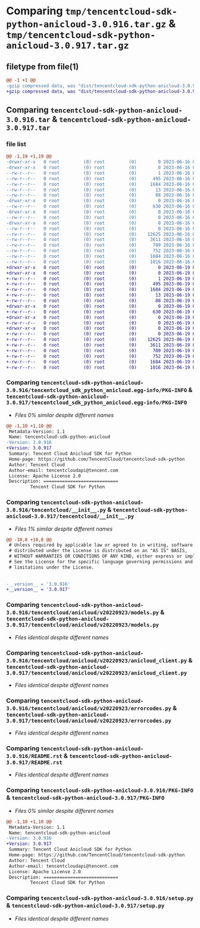 # Comparing `tmp/tencentcloud-sdk-python-anicloud-3.0.916.tar.gz` & `tmp/tencentcloud-sdk-python-anicloud-3.0.917.tar.gz`

## filetype from file(1)

```diff
@@ -1 +1 @@
-gzip compressed data, was "dist/tencentcloud-sdk-python-anicloud-3.0.916.tar", last modified: Fri Jun 16 00:26:15 2023, max compression
+gzip compressed data, was "dist/tencentcloud-sdk-python-anicloud-3.0.917.tar", last modified: Mon Jun 19 00:17:07 2023, max compression
```

## Comparing `tencentcloud-sdk-python-anicloud-3.0.916.tar` & `tencentcloud-sdk-python-anicloud-3.0.917.tar`

### file list

```diff
@@ -1,19 +1,19 @@
-drwxr-xr-x   0 root         (0) root         (0)        0 2023-06-16 00:26:15.000000 tencentcloud-sdk-python-anicloud-3.0.916/
-drwxr-xr-x   0 root         (0) root         (0)        0 2023-06-16 00:26:15.000000 tencentcloud-sdk-python-anicloud-3.0.916/tencentcloud_sdk_python_anicloud.egg-info/
--rw-r--r--   0 root         (0) root         (0)        1 2023-06-16 00:26:15.000000 tencentcloud-sdk-python-anicloud-3.0.916/tencentcloud_sdk_python_anicloud.egg-info/dependency_links.txt
--rw-r--r--   0 root         (0) root         (0)      495 2023-06-16 00:26:15.000000 tencentcloud-sdk-python-anicloud-3.0.916/tencentcloud_sdk_python_anicloud.egg-info/SOURCES.txt
--rw-r--r--   0 root         (0) root         (0)     1684 2023-06-16 00:26:15.000000 tencentcloud-sdk-python-anicloud-3.0.916/tencentcloud_sdk_python_anicloud.egg-info/PKG-INFO
--rw-r--r--   0 root         (0) root         (0)       13 2023-06-16 00:26:15.000000 tencentcloud-sdk-python-anicloud-3.0.916/tencentcloud_sdk_python_anicloud.egg-info/top_level.txt
--rw-r--r--   0 root         (0) root         (0)       88 2023-06-16 00:26:15.000000 tencentcloud-sdk-python-anicloud-3.0.916/setup.cfg
-drwxr-xr-x   0 root         (0) root         (0)        0 2023-06-16 00:26:15.000000 tencentcloud-sdk-python-anicloud-3.0.916/tencentcloud/
--rw-r--r--   0 root         (0) root         (0)      630 2023-06-16 00:26:14.000000 tencentcloud-sdk-python-anicloud-3.0.916/tencentcloud/__init__.py
-drwxr-xr-x   0 root         (0) root         (0)        0 2023-06-16 00:26:15.000000 tencentcloud-sdk-python-anicloud-3.0.916/tencentcloud/anicloud/
--rw-r--r--   0 root         (0) root         (0)        0 2023-06-16 00:26:14.000000 tencentcloud-sdk-python-anicloud-3.0.916/tencentcloud/anicloud/__init__.py
-drwxr-xr-x   0 root         (0) root         (0)        0 2023-06-16 00:26:15.000000 tencentcloud-sdk-python-anicloud-3.0.916/tencentcloud/anicloud/v20220923/
--rw-r--r--   0 root         (0) root         (0)        0 2023-06-16 00:26:14.000000 tencentcloud-sdk-python-anicloud-3.0.916/tencentcloud/anicloud/v20220923/__init__.py
--rw-r--r--   0 root         (0) root         (0)    12625 2023-06-16 00:26:14.000000 tencentcloud-sdk-python-anicloud-3.0.916/tencentcloud/anicloud/v20220923/models.py
--rw-r--r--   0 root         (0) root         (0)     3611 2023-06-16 00:26:14.000000 tencentcloud-sdk-python-anicloud-3.0.916/tencentcloud/anicloud/v20220923/anicloud_client.py
--rw-r--r--   0 root         (0) root         (0)      709 2023-06-16 00:26:14.000000 tencentcloud-sdk-python-anicloud-3.0.916/tencentcloud/anicloud/v20220923/errorcodes.py
--rw-r--r--   0 root         (0) root         (0)      752 2023-06-16 00:26:14.000000 tencentcloud-sdk-python-anicloud-3.0.916/README.rst
--rw-r--r--   0 root         (0) root         (0)     1684 2023-06-16 00:26:15.000000 tencentcloud-sdk-python-anicloud-3.0.916/PKG-INFO
--rw-r--r--   0 root         (0) root         (0)     1016 2023-06-16 00:26:14.000000 tencentcloud-sdk-python-anicloud-3.0.916/setup.py
+drwxr-xr-x   0 root         (0) root         (0)        0 2023-06-19 00:17:07.000000 tencentcloud-sdk-python-anicloud-3.0.917/
+drwxr-xr-x   0 root         (0) root         (0)        0 2023-06-19 00:17:07.000000 tencentcloud-sdk-python-anicloud-3.0.917/tencentcloud_sdk_python_anicloud.egg-info/
+-rw-r--r--   0 root         (0) root         (0)        1 2023-06-19 00:17:07.000000 tencentcloud-sdk-python-anicloud-3.0.917/tencentcloud_sdk_python_anicloud.egg-info/dependency_links.txt
+-rw-r--r--   0 root         (0) root         (0)      495 2023-06-19 00:17:07.000000 tencentcloud-sdk-python-anicloud-3.0.917/tencentcloud_sdk_python_anicloud.egg-info/SOURCES.txt
+-rw-r--r--   0 root         (0) root         (0)     1684 2023-06-19 00:17:07.000000 tencentcloud-sdk-python-anicloud-3.0.917/tencentcloud_sdk_python_anicloud.egg-info/PKG-INFO
+-rw-r--r--   0 root         (0) root         (0)       13 2023-06-19 00:17:07.000000 tencentcloud-sdk-python-anicloud-3.0.917/tencentcloud_sdk_python_anicloud.egg-info/top_level.txt
+-rw-r--r--   0 root         (0) root         (0)       88 2023-06-19 00:17:07.000000 tencentcloud-sdk-python-anicloud-3.0.917/setup.cfg
+drwxr-xr-x   0 root         (0) root         (0)        0 2023-06-19 00:17:07.000000 tencentcloud-sdk-python-anicloud-3.0.917/tencentcloud/
+-rw-r--r--   0 root         (0) root         (0)      630 2023-06-19 00:17:07.000000 tencentcloud-sdk-python-anicloud-3.0.917/tencentcloud/__init__.py
+drwxr-xr-x   0 root         (0) root         (0)        0 2023-06-19 00:17:07.000000 tencentcloud-sdk-python-anicloud-3.0.917/tencentcloud/anicloud/
+-rw-r--r--   0 root         (0) root         (0)        0 2023-06-19 00:17:07.000000 tencentcloud-sdk-python-anicloud-3.0.917/tencentcloud/anicloud/__init__.py
+drwxr-xr-x   0 root         (0) root         (0)        0 2023-06-19 00:17:07.000000 tencentcloud-sdk-python-anicloud-3.0.917/tencentcloud/anicloud/v20220923/
+-rw-r--r--   0 root         (0) root         (0)        0 2023-06-19 00:17:07.000000 tencentcloud-sdk-python-anicloud-3.0.917/tencentcloud/anicloud/v20220923/__init__.py
+-rw-r--r--   0 root         (0) root         (0)    12625 2023-06-19 00:17:07.000000 tencentcloud-sdk-python-anicloud-3.0.917/tencentcloud/anicloud/v20220923/models.py
+-rw-r--r--   0 root         (0) root         (0)     3611 2023-06-19 00:17:07.000000 tencentcloud-sdk-python-anicloud-3.0.917/tencentcloud/anicloud/v20220923/anicloud_client.py
+-rw-r--r--   0 root         (0) root         (0)      709 2023-06-19 00:17:07.000000 tencentcloud-sdk-python-anicloud-3.0.917/tencentcloud/anicloud/v20220923/errorcodes.py
+-rw-r--r--   0 root         (0) root         (0)      752 2023-06-19 00:17:07.000000 tencentcloud-sdk-python-anicloud-3.0.917/README.rst
+-rw-r--r--   0 root         (0) root         (0)     1684 2023-06-19 00:17:07.000000 tencentcloud-sdk-python-anicloud-3.0.917/PKG-INFO
+-rw-r--r--   0 root         (0) root         (0)     1016 2023-06-19 00:17:07.000000 tencentcloud-sdk-python-anicloud-3.0.917/setup.py
```

### Comparing `tencentcloud-sdk-python-anicloud-3.0.916/tencentcloud_sdk_python_anicloud.egg-info/PKG-INFO` & `tencentcloud-sdk-python-anicloud-3.0.917/tencentcloud_sdk_python_anicloud.egg-info/PKG-INFO`

 * *Files 0% similar despite different names*

```diff
@@ -1,10 +1,10 @@
 Metadata-Version: 1.1
 Name: tencentcloud-sdk-python-anicloud
-Version: 3.0.916
+Version: 3.0.917
 Summary: Tencent Cloud Anicloud SDK for Python
 Home-page: https://github.com/TencentCloud/tencentcloud-sdk-python
 Author: Tencent Cloud
 Author-email: tencentcloudapi@tencent.com
 License: Apache License 2.0
 Description: ============================
         Tencent Cloud SDK for Python
```

### Comparing `tencentcloud-sdk-python-anicloud-3.0.916/tencentcloud/__init__.py` & `tencentcloud-sdk-python-anicloud-3.0.917/tencentcloud/__init__.py`

 * *Files 1% similar despite different names*

```diff
@@ -10,8 +10,8 @@
 # Unless required by applicable law or agreed to in writing, software
 # distributed under the License is distributed on an "AS IS" BASIS,
 # WITHOUT WARRANTIES OR CONDITIONS OF ANY KIND, either express or implied.
 # See the License for the specific language governing permissions and
 # limitations under the License.
 
 
-__version__ = '3.0.916'
+__version__ = '3.0.917'
```

### Comparing `tencentcloud-sdk-python-anicloud-3.0.916/tencentcloud/anicloud/v20220923/models.py` & `tencentcloud-sdk-python-anicloud-3.0.917/tencentcloud/anicloud/v20220923/models.py`

 * *Files identical despite different names*

### Comparing `tencentcloud-sdk-python-anicloud-3.0.916/tencentcloud/anicloud/v20220923/anicloud_client.py` & `tencentcloud-sdk-python-anicloud-3.0.917/tencentcloud/anicloud/v20220923/anicloud_client.py`

 * *Files identical despite different names*

### Comparing `tencentcloud-sdk-python-anicloud-3.0.916/tencentcloud/anicloud/v20220923/errorcodes.py` & `tencentcloud-sdk-python-anicloud-3.0.917/tencentcloud/anicloud/v20220923/errorcodes.py`

 * *Files identical despite different names*

### Comparing `tencentcloud-sdk-python-anicloud-3.0.916/README.rst` & `tencentcloud-sdk-python-anicloud-3.0.917/README.rst`

 * *Files identical despite different names*

### Comparing `tencentcloud-sdk-python-anicloud-3.0.916/PKG-INFO` & `tencentcloud-sdk-python-anicloud-3.0.917/PKG-INFO`

 * *Files 0% similar despite different names*

```diff
@@ -1,10 +1,10 @@
 Metadata-Version: 1.1
 Name: tencentcloud-sdk-python-anicloud
-Version: 3.0.916
+Version: 3.0.917
 Summary: Tencent Cloud Anicloud SDK for Python
 Home-page: https://github.com/TencentCloud/tencentcloud-sdk-python
 Author: Tencent Cloud
 Author-email: tencentcloudapi@tencent.com
 License: Apache License 2.0
 Description: ============================
         Tencent Cloud SDK for Python
```

### Comparing `tencentcloud-sdk-python-anicloud-3.0.916/setup.py` & `tencentcloud-sdk-python-anicloud-3.0.917/setup.py`

 * *Files identical despite different names*

